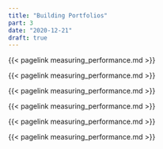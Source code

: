 ```yaml
---
title: "Building Portfolios"
part: 3
date: "2020-12-21"
draft: true
---
```


{{< pagelink measuring_performance.md >}}

{{< pagelink measuring_performance.md >}}

{{< pagelink measuring_performance.md >}}


{{< pagelink measuring_performance.md >}}

{{< pagelink measuring_performance.md >}}

{{< pagelink measuring_performance.md >}}
